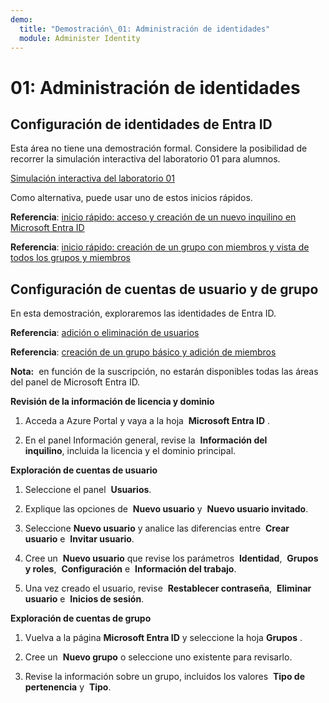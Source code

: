 ```yaml
---
demo:
  title: "Demostración\_01: Administración de identidades"
  module: Administer Identity
---
```


# 01: Administración de identidades

## Configuración de identidades de Entra ID

Esta área no tiene una demostración formal. Considere la posibilidad de recorrer la simulación interactiva del laboratorio 01 para alumnos. 

[Simulación interactiva del laboratorio 01](https://mslabs.cloudguides.com/guides/AZ-104%20Exam%20Guide%20-%20Microsoft%20Azure%20Administrator%20Exercise%201)

Como alternativa, puede usar uno de estos inicios rápidos. 

**Referencia**: [inicio rápido: acceso y creación de un nuevo inquilino en Microsoft Entra ID](https://docs.microsoft.com/azure/active-directory/fundamentals/active-directory-access-create-new-tenant)

**Referencia**: [inicio rápido: creación de un grupo con miembros y vista de todos los grupos y miembros](https://docs.microsoft.com/azure/active-directory/fundamentals/active-directory-groups-view-azure-portal)

## Configuración de cuentas de usuario y de grupo

En esta demostración, exploraremos las identidades de Entra ID.

**Referencia**: [adición o eliminación de usuarios](https://docs.microsoft.com/azure/active-directory/fundamentals/add-users-azure-active-directory)

**Referencia**: [creación de un grupo básico y adición de miembros](https://docs.microsoft.com/azure/active-directory/fundamentals/active-directory-groups-create-azure-portal#create-a-basic-group-and-add-members)

**Nota:**  en función de la suscripción, no estarán disponibles todas las áreas del panel de Microsoft Entra ID. 

**Revisión de la información de licencia y dominio**

1.  Acceda a Azure Portal y vaya a la hoja  **Microsoft Entra ID** .

2.  En el panel Información general, revise la  **Información del inquilino**, incluida la licencia y el dominio principal.

**Exploración de cuentas de usuario**

1.  Seleccione el panel  **Usuarios**.

2.  Explique las opciones de  **Nuevo usuario** y  **Nuevo usuario invitado**.

3.  Seleccione **Nuevo usuario** y analice las diferencias entre  **Crear usuario** e  **Invitar usuario**.

4.  Cree un  **Nuevo usuario** que revise los parámetros  **Identidad**,  **Grupos y roles**,  **Configuración** e  **Información del trabajo**.

5.  Una vez creado el usuario, revise  **Restablecer contraseña**,  **Eliminar usuario** e  **Inicios de sesión**.

**Exploración de cuentas de grupo**

1.  Vuelva a la página **Microsoft Entra ID** y seleccione la hoja **Grupos** .

2.  Cree un  **Nuevo grupo** o seleccione uno existente para revisarlo.

3.  Revise la información sobre un grupo, incluidos los valores  **Tipo de pertenencia** y  **Tipo**.
